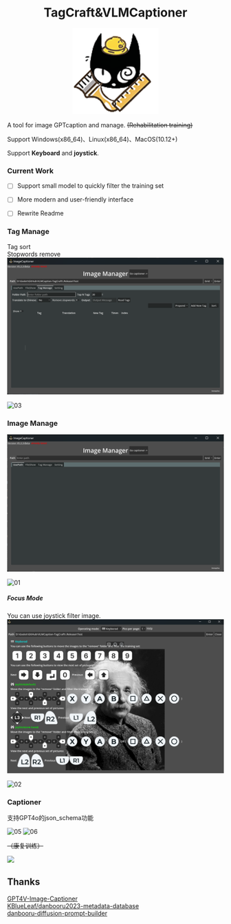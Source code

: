 # <center>TagCraft&VLMCaptioner</center>

<p align="center">
  <a href="https://github.com/SleeeepyZhou/VLMCaption-TagCraft">
    <img src="Resources/workcat.png" width="200" alt="TagCraft logo">
  </a>
</p>

A tool for image GPTcaption and manage.  ~~(Rehabilitation training)~~  

Support Windows(x86_64)、Linux(x86_64)、MacOS(10.12+)  

Support **Keyboard** and **joystick**.

### Current Work

- [ ] Support small model to quickly filter the training set
- [ ] More modern and user-friendly interface
- [ ] Rewrite Readme


### Tag Manage
Tag sort  
Stopwords remove  
<img src=".ex\03.png">  

![03](https://github.com/user-attachments/assets/b79798ce-102c-4418-9dd2-2b319d5ed763)

### Image Manage

<img src=".ex\01.png">  

![01](https://github.com/user-attachments/assets/2426167d-9b22-47ea-b2e4-2b3756ad61d7)  

##### Focus Mode
You can use joystick filter image.  
<img src=".ex\02.png">  

![02](https://github.com/user-attachments/assets/a39ff706-e6d7-49c2-8fb2-fecc6b0d2ab6)  

### Captioner

支持GPT4o的json_schema功能  

![05](https://github.com/user-attachments/assets/5df62905-382a-4a1a-8ba7-f9891a6ac879)
![06](https://github.com/user-attachments/assets/a24ddda5-486c-4430-9c4d-0e9f98fc7d60)

~~（康复训练）~~  

[<img src="https://api.gitsponsors.com/api/badge/img?id=841748276" height="20">](https://api.gitsponsors.com/api/badge/link?p=qKY7m386O8jlsxUtez9MbB7wEI/XLE3aL9r1oNc3K2jwSQDy06vZQG97u75s9IC/QUPvA8oZGYYhAmPrSy+XFTiv2r1VmyrZ4pV1R0CiFH7LoLO4lZs/Y2iHJ+V9lRvB7QSIujQyYLNkDoFaIBFBCw==)

## Thanks  
[GPT4V-Image-Captioner](https://github.com/jiayev/GPT4V-Image-Captioner)  
[KBlueLeaf/danbooru2023-metadata-database](https://huggingface.co/datasets/KBlueLeaf/danbooru2023-metadata-database)  
[danbooru-diffusion-prompt-builder](https://github.com/wfjsw/danbooru-diffusion-prompt-builder)  
